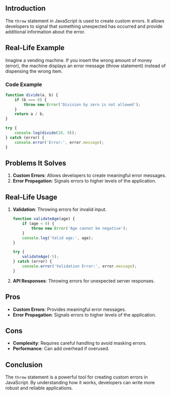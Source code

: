 ## Introduction
The `throw` statement in JavaScript is used to create custom errors. It allows developers to signal that something unexpected has occurred and provide additional information about the error.

## Real-Life Example
Imagine a vending machine. If you insert the wrong amount of money (error), the machine displays an error message (throw statement) instead of dispensing the wrong item.

### Code Example
```javascript
function divide(a, b) {
    if (b === 0) {
        throw new Error('Division by zero is not allowed');
    }
    return a / b;
}

try {
    console.log(divide(10, 0));
} catch (error) {
    console.error('Error:', error.message);
}
```

## Problems It Solves
1. **Custom Errors**: Allows developers to create meaningful error messages.
2. **Error Propagation**: Signals errors to higher levels of the application.

## Real-Life Usage
1. **Validation**: Throwing errors for invalid input.
   ```javascript
   function validateAge(age) {
       if (age < 0) {
           throw new Error('Age cannot be negative');
       }
       console.log('Valid age:', age);
   }

   try {
       validateAge(-5);
   } catch (error) {
       console.error('Validation Error:', error.message);
   }
   ```

2. **API Responses**: Throwing errors for unexpected server responses.

## Pros
- **Custom Errors**: Provides meaningful error messages.
- **Error Propagation**: Signals errors to higher levels of the application.

## Cons
- **Complexity**: Requires careful handling to avoid masking errors.
- **Performance**: Can add overhead if overused.

## Conclusion
The `throw` statement is a powerful tool for creating custom errors in JavaScript. By understanding how it works, developers can write more robust and reliable applications.
